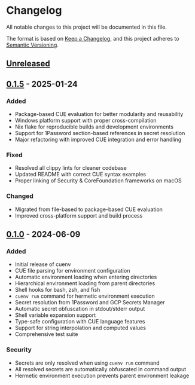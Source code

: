 # Changelog

All notable changes to this project will be documented in this file.

The format is based on [Keep a Changelog](https://keepachangelog.com/en/1.0.0/),
and this project adheres to [Semantic Versioning](https://semver.org/spec/v2.0.0.html).

## [Unreleased]

## [0.1.5] - 2025-01-24

### Added

- Package-based CUE evaluation for better modularity and reusability
- Windows platform support with proper cross-compilation
- Nix flake for reproducible builds and development environments
- Support for 1Password section-based references in secret resolution
- Major refactoring with improved CUE integration and error handling

### Fixed

- Resolved all clippy lints for cleaner codebase
- Updated README with correct CUE syntax examples
- Proper linking of Security & CoreFoundation frameworks on macOS

### Changed

- Migrated from file-based to package-based CUE evaluation
- Improved cross-platform support and build process

## [0.1.0] - 2024-06-09

### Added

- Initial release of cuenv
- CUE file parsing for environment configuration
- Automatic environment loading when entering directories
- Hierarchical environment loading from parent directories
- Shell hooks for bash, zsh, and fish
- `cuenv run` command for hermetic environment execution
- Secret resolution from 1Password and GCP Secrets Manager
- Automatic secret obfuscation in stdout/stderr output
- Shell variable expansion support
- Type-safe configuration with CUE language features
- Support for string interpolation and computed values
- Comprehensive test suite

### Security

- Secrets are only resolved when using `cuenv run` command
- All resolved secrets are automatically obfuscated in command output
- Hermetic environment execution prevents parent environment leakage

[0.1.0]: https://github.com/rawkode/cuenv/releases/tag/v0.1.0
[0.1.5]: https://github.com/rawkode/cuenv/compare/v0.1.0...v0.1.5
[unreleased]: https://github.com/rawkode/cuenv/compare/v0.1.5...HEAD
